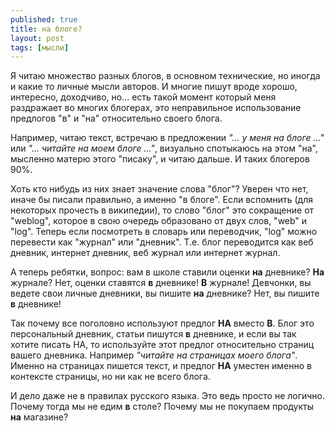 ```yaml
---
published: true
title: на блоге?
layout: post
tags: [мысли]
---
```

Я читаю множество разных блогов, в основном технические, но иногда и какие то личные мысли авторов. И многие пишут вроде хорошо, интересно, доходчиво, но... есть такой момент который меня раздражает во многих блогерах, это неправильное использование предлогов "в" и "на" относительно своего блога.

<!--more-->

Например, читаю текст, встречаю в предложении _"... у меня на блоге ..."_ или _"... читайте на моем блоге ..."_, визуально спотыкаюсь на этом "на", мысленно матерю этого "писаку", и читаю дальше. И таких блогеров 90%.

Хоть кто нибудь из них знает значение слова "блог"? Уверен что нет, иначе бы писали правильно, а именно "в блоге". Если вспомнить (для некоторых прочесть в википедии), то слово "блог" это сокращение от "weblog", которое в свою очередь образовано от двух слов, "web" и "log". Теперь если посмотреть в словарь или переводчик, "log" можно перевести как "журнал" или "дневник". Т.е. блог переводится как веб дневник, интернет дневник, веб журнал или интернет журнал.

А теперь ребятки, вопрос: вам в школе ставили оценки **на** дневнике? **На** журнале? Нет, оценки ставятся **в** дневнике! **В** журнале! Девчонки, вы ведете свои личные дневники, вы пишите **на** дневнике? Нет, вы пишите **в** дневнике!

Так почему все поголовно используют предлог **НА** вместо **В**. Блог это персональный дневник, статьи пишутся **в** дневнике, и если вы так хотите писать НА, то используйте этот предлог относительно страниц вашего дневника. Например _"читайте на страницах моего блога"_. Именно на страницах пишется текст, и предлог **НА** уместен именно в контексте страницы, но ни как не всего блога.

И дело даже не в правилах русского языка. Это ведь просто не логично. Почему тогда мы не едим **в** столе? Почему мы не покупаем продукты **на** магазине?
